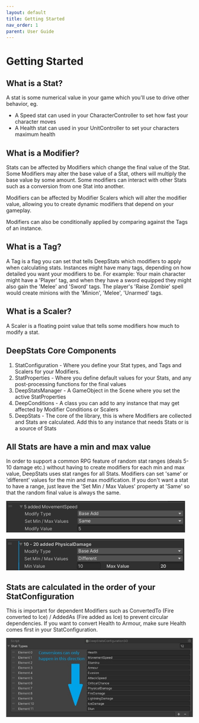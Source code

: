 ```yaml
---
layout: default
title: Getting Started
nav_order: 1
parent: User Guide
---
```


# Getting Started

## What is a Stat?
A stat is some numerical value in your game which you'll use to drive other behavior, eg.
- A Speed stat can used in your CharacterController to set how fast your character moves
- A Health stat can used in your UnitController to set your characters maximum health

## What is a Modifier?
Stats can be affected by Modifiers which change the final value of the Stat. Some Modifiers may alter the base value of a Stat, others will multiply the base value by some amount. Some modifiers can interact with other Stats such as a conversion from one Stat into another.

Modifiers can be affected by Modifier Scalers which will alter the modifier value, allowing you to create dynamic modifiers that depend on your gameplay.

Modifiers can also be conditionally applied by comparing against the Tags of an instance.

## What is a Tag?
A Tag is a flag you can set that tells DeepStats which modifiers to apply when calculating stats. Instances might have many tags, depending on how detailed you want your modifiers to be. 
For example:
Your main character might have a 'Player' tag, and when they have a sword equipped they might also gain the 'Melee' and 'Sword' tags. 
The player's 'Raise Zombie' spell would create minions with the 'Minion', 'Melee', 'Unarmed' tags.

## What is a Scaler?
A Scaler is a floating point value that tells some modifiers how much to modify a stat.

## DeepStats Core Components
1. StatConfiguration - Where you define your Stat types, and Tags and Scalers for your Modifiers.
2. StatProperties - Where you define default values for your Stats, and any post-processing functions for the final values
3. DeepStatsManager - A GameObject in the Scene where you set the active StatProperties
4. DeepConditions - A class you can add to any instance that may get affected by Modifier Conditions or Scalers
4. DeepStats - The core of the library, this is where Modifiers are collected and Stats are calculated. Add this to any instance that needs Stats or is a source of Stats

## All Stats are have a min and max value
In order to support a common RPG feature of random stat ranges (deals 5-10 damage etc.) without having to create modifiers for each min and max value, DeepStats uses stat ranges for all Stats. Modifiers can set 'same' or 'different' values for the min and max modification. If you don't want a stat to have a range, just leave the 'Set Min / Max Values' property at 'Same' so that the random final value is always the same.

![same min max](../images/minMaxSame.jpg)

![different min max](../images/minMaxDifferent.jpg)

## Stats are calculated in the order of your StatConfiguration
This is important for dependent Modifiers such as ConvertedTo (Fire converted to Ice) / AddedAs (Fire added as Ice) to prevent circular dependencies. If you want to convert Health to Armour, make sure Health comes first in your StatConfiguration.

![dependent rule](../images/dependentRule.jpg)